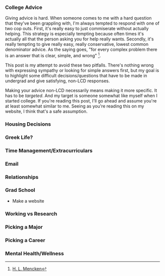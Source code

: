 ### College Advice ###

Giving advice is hard. When someone comes to me with a hard question that they've been grappling with, I'm always tempted to respond with one of two cop outs. First, it's really easy to just commiserate without actually helping. This strategy is especially tempting because often times it's actually all that the person asking you for help really wants. Secondly, it's really tempting to give really easy, really conservative, lowest common denominator advice. As the saying goes, "for every complex problem there is an answer that is clear, simple, and wrong" [^fn1].

This post is my attempt to avoid these two pitfalls. There's nothing wrong with expressing sympathy or looking for simple answers first, but my goal is to highlight some difficult decisions/questions that have to be made in undergrad and give satisfying, non-LCD responses.

Making your advice non-LCD necessarily means making it more specific. It has to be *targeted*. And my target is someone somewhat like myself when I started college. If you're reading this post, I'll go ahead and assume you're at least somewhat similar to me. Seeing as you're reading this on my website, I think that's a safe assumption.

### Housing Decisions ###

### Greek Life? ###

### Time Management/Extracurriculars ###

### Email ###

### Relationships ###

### Grad School ###

- Make a website

### Working vs Research ###

### Picking a Major ###

### Picking a Career ###

### Mental Health/Wellness ###

[^fn1]: [H. L. Mencken](https://en.wikipedia.org/wiki/H._L._Mencken)
